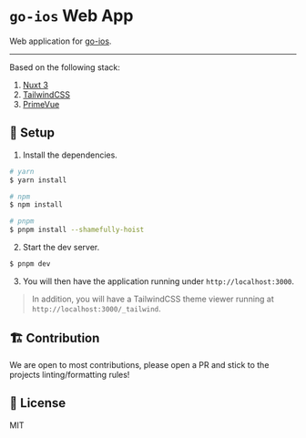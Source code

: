 # `go-ios` Web App

Web application for [go-ios](https://github.com/danielpaulus/go-ios).

---

Based on the following stack:

1. [Nuxt 3](https://v3.nuxtjs.org/)
2. [TailwindCSS](https://tailwindcss.com)
3. [PrimeVue](https://www.primefaces.org/)

## 🚧 Setup

1. Install the dependencies.

```bash
# yarn
$ yarn install

# npm
$ npm install

# pnpm
$ pnpm install --shamefully-hoist
```

2. Start the dev server.

```bash
$ pnpm dev
```

3. You will then have the application running under `http://localhost:3000`.

> In addition, you will have a TailwindCSS theme viewer running at `http://localhost:3000/_tailwind`.

## 🏗️ Contribution

We are open to most contributions, please open a PR and stick to the projects linting/formatting rules!

## 📝 License

MIT
